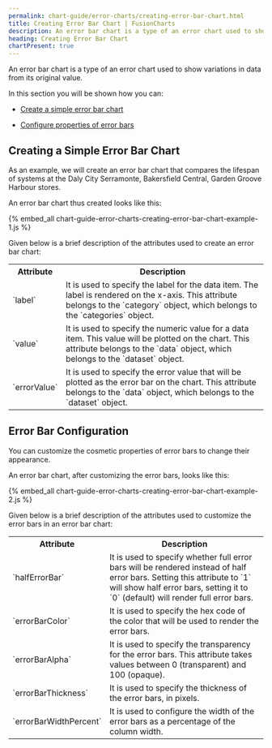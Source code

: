 ```yaml
---
permalink: chart-guide/error-charts/creating-error-bar-chart.html
title: Creating Error Bar Chart | FusionCharts
description: An error bar chart is a type of an error chart used to show variations in data from its original value.
heading: Creating Error Bar Chart
chartPresent: true
---
```


An error bar chart is a type of an error chart used to show variations in data from its original value.

In this section you will be shown how you can:

* <a href="/chart-guide/error-charts/creating-error-bar-chart#creating-a-simple-error-bar-chart" class="smoth-scroll">Create a simple error bar chart</a>

* <a href="/chart-guide/error-charts/creating-error-bar-chart#error-bar-configuration" class="smoth-scroll">Configure properties of error bars</a>

## Creating a Simple Error Bar Chart

As an example, we will create an error bar chart that compares the lifespan of systems at the Daly City Serramonte, Bakersfield Central, Garden Groove Harbour stores.

An error bar chart thus created looks like this:

{% embed_all chart-guide-error-charts-creating-error-bar-chart-example-1.js %}

Given below is a brief description of the attributes used to create an error bar chart:

<table>
  <tr>
    <th>Attribute</th>
    <th>Description</th>
  </tr>
  <tr>
    <td>`label`</td>
    <td>It is used to specify the label for the data item. The label is rendered on the x-axis. This attribute belongs to the `category` object, which belongs to the `categories` object.</td>
  </tr>
  <tr>
    <td>`value`</td>
    <td>It is used to specify the numeric value for a data item. This value will be plotted on the chart. This attribute belongs to the `data` object, which belongs to the `dataset` object.</td>
  </tr>
  <tr>
    <td>`errorValue`</td>
    <td>It is used to specify the error value that will be plotted as the error bar on the chart. This attribute belongs to the `data` object, which belongs to the `dataset` object.</td>
  </tr>
</table>


## Error Bar Configuration

You can customize the cosmetic properties of error bars to change their appearance.

An error bar chart, after customizing the error bars, looks like this:

{% embed_all chart-guide-error-charts-creating-error-bar-chart-example-2.js %}

Given below is a brief description of the attributes used to customize the error bars in an error bar chart:

<table>
  <tr>
    <th>Attribute</th>
    <th>Description</th>
  </tr>
  <tr>
    <td>`halfErrorBar`</td>
    <td>It is used to specify whether full error bars will be rendered instead of half error bars. Setting this attribute to `1` will show half error bars, setting it to `0` (default) will render full error bars.</td>
  </tr>
  <tr>
    <td>`errorBarColor`</td>
    <td>It is used to specify the hex code of the color that will be used to render the error bars.</td>
  </tr>
  <tr>
    <td>`errorBarAlpha`</td>
    <td>It is used to specify the transparency for the error bars. This attribute takes values between 0 (transparent) and 100 (opaque).</td>
  </tr>
  <tr>
    <td>`errorBarThickness`</td>
    <td>It is used to specify the thickness of the error bars, in pixels.</td>
  </tr>
  <tr>
    <td>`errorBarWidthPercent`</td>
    <td>It is used to configure the width of the error bars as a percentage of the column width.</td>
  </tr>
</table>
